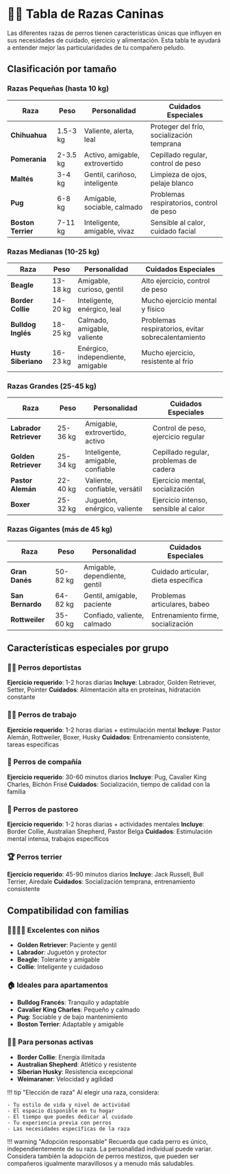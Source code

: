 # 🐕‍🦺 Tabla de Razas Caninas

Las diferentes razas de perros tienen características únicas que influyen en sus necesidades de cuidado, ejercicio y alimentación. Esta tabla te ayudará a entender mejor las particularidades de tu compañero peludo.

## Clasificación por tamaño

### Razas Pequeñas (hasta 10 kg)

| Raza | Peso | Personalidad | Cuidados Especiales |
|------|------|--------------|-------------------|
| **Chihuahua** | 1.5-3 kg | Valiente, alerta, leal | Proteger del frío, socialización temprana |
| **Pomerania** | 2-3.5 kg | Activo, amigable, extrovertido | Cepillado regular, control de peso |
| **Maltés** | 3-4 kg | Gentil, cariñoso, inteligente | Limpieza de ojos, pelaje blanco |
| **Pug** | 6-8 kg | Amigable, sociable, calmado | Problemas respiratorios, control de peso |
| **Boston Terrier** | 7-11 kg | Inteligente, amigable, vivaz | Sensible al calor, cuidado facial |

### Razas Medianas (10-25 kg)

| Raza | Peso | Personalidad | Cuidados Especiales |
|------|------|--------------|-------------------|
| **Beagle** | 13-18 kg | Amigable, curioso, gentil | Alto ejercicio, control de peso |
| **Border Collie** | 14-20 kg | Inteligente, enérgico, leal | Mucho ejercicio mental y físico |
| **Bulldog Inglés** | 18-25 kg | Calmado, amigable, valiente | Problemas respiratorios, evitar sobrecalentamiento |
| **Husty Siberiano** | 16-23 kg | Enérgico, independiente, amigable | Mucho ejercicio, resistente al frío |

### Razas Grandes (25-45 kg)

| Raza | Peso | Personalidad | Cuidados Especiales |
|------|------|--------------|-------------------|
| **Labrador Retriever** | 25-36 kg | Amigable, extrovertido, activo | Control de peso, ejercicio regular |
| **Golden Retriever** | 25-34 kg | Inteligente, amigable, confiable | Cepillado regular, problemas de cadera |
| **Pastor Alemán** | 22-40 kg | Valiente, confiable, versátil | Ejercicio mental, socialización |
| **Boxer** | 25-32 kg | Juguetón, enérgico, valiente | Ejercicio intenso, sensible al calor |

### Razas Gigantes (más de 45 kg)

| Raza | Peso | Personalidad | Cuidados Especiales |
|------|------|--------------|-------------------|
| **Gran Danés** | 50-82 kg | Amigable, dependiente, gentil | Cuidado articular, dieta específica |
| **San Bernardo** | 64-82 kg | Gentil, amigable, paciente | Problemas articulares, babeo |
| **Rottweiler** | 35-60 kg | Confiado, valiente, calmado | Entrenamiento firme, socialización |

## Características especiales por grupo

### 🏃‍♂️ Perros deportistas
**Ejercicio requerido**: 1-2 horas diarias
**Incluye**: Labrador, Golden Retriever, Setter, Pointer
**Cuidados**: Alimentación alta en proteínas, hidratación constante

### 🐕‍🦺 Perros de trabajo
**Ejercicio requerido**: 1-2 horas diarias + estimulación mental
**Incluye**: Pastor Alemán, Rottweiler, Boxer, Husky
**Cuidados**: Entrenamiento consistente, tareas específicas

### 🎪 Perros de compañía
**Ejercicio requerido**: 30-60 minutos diarios
**Incluye**: Pug, Cavalier King Charles, Bichón Frisé
**Cuidados**: Socialización, tiempo de calidad con la familia

### 🦮 Perros de pastoreo
**Ejercicio requerido**: 1-2 horas diarias + actividades mentales
**Incluye**: Border Collie, Australian Shepherd, Pastor Belga
**Cuidados**: Estimulación mental intensa, trabajos específicos

### 🏆 Perros terrier
**Ejercicio requerido**: 45-90 minutos diarios
**Incluye**: Jack Russell, Bull Terrier, Airedale
**Cuidados**: Socialización temprana, entrenamiento consistente

## Compatibilidad con familias

### 👨‍👩‍👧‍👦 Excelentes con niños
- **Golden Retriever**: Paciente y gentil
- **Labrador**: Juguetón y protector
- **Beagle**: Tolerante y amigable
- **Collie**: Inteligente y cuidadoso

### 🏠 Ideales para apartamentos
- **Bulldog Francés**: Tranquilo y adaptable
- **Cavalier King Charles**: Pequeño y calmado
- **Pug**: Sociable y de bajo mantenimiento
- **Boston Terrier**: Adaptable y amigable

### 🏃‍♂️ Para personas activas
- **Border Collie**: Energía ilimitada
- **Australian Shepherd**: Atlético y resistente
- **Siberian Husky**: Resistencia excepcional
- **Weimaraner**: Velocidad y agilidad

!!! tip "Elección de raza"
    Al elegir una raza, considera:
    
    - Tu estilo de vida y nivel de actividad
    - El espacio disponible en tu hogar
    - El tiempo que puedes dedicar al cuidado
    - Tu experiencia previa con perros
    - Las necesidades específicas de la raza

!!! warning "Adopción responsable"
    Recuerda que cada perro es único, independientemente de su raza. La personalidad individual puede variar. Considera también la adopción de perros mestizos, que pueden ser compañeros igualmente maravillosos y a menudo más saludables. 